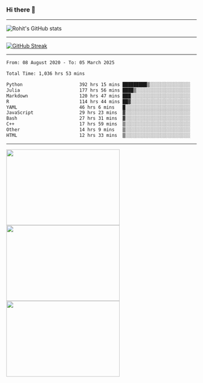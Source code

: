 ### Hi there 👋

<hr/>

![Rohit's GitHub stats](https://github-readme-stats.vercel.app/api?username=RohitRathore1&show_icons=true&theme=transparent)

<hr/>

[![GitHub Streak](http://github-readme-streak-stats.herokuapp.com?user=RohitRathore1&theme=dark&mode=weekly)](https://git.io/streak-stats)

<hr/>

<!--START_SECTION:waka-->

```txt
From: 08 August 2020 - To: 05 March 2025

Total Time: 1,036 hrs 53 mins

Python                     392 hrs 15 mins █████████▒░░░░░░░░░░░░░░░   37.83 %
Julia                      177 hrs 56 mins ████▒░░░░░░░░░░░░░░░░░░░░   17.16 %
Markdown                   120 hrs 47 mins ███░░░░░░░░░░░░░░░░░░░░░░   11.65 %
R                          114 hrs 44 mins ██▓░░░░░░░░░░░░░░░░░░░░░░   11.07 %
YAML                       46 hrs 6 mins   █░░░░░░░░░░░░░░░░░░░░░░░░   04.45 %
JavaScript                 29 hrs 23 mins  ▓░░░░░░░░░░░░░░░░░░░░░░░░   02.83 %
Bash                       27 hrs 31 mins  ▓░░░░░░░░░░░░░░░░░░░░░░░░   02.65 %
C++                        17 hrs 59 mins  ▒░░░░░░░░░░░░░░░░░░░░░░░░   01.73 %
Other                      14 hrs 9 mins   ▒░░░░░░░░░░░░░░░░░░░░░░░░   01.37 %
HTML                       12 hrs 33 mins  ▒░░░░░░░░░░░░░░░░░░░░░░░░   01.21 %
```

<!--END_SECTION:waka-->

<hr/>

<p>
  <img src="https://wakatime.com/share/@TeAmp0is0N/0205e68a-e5ed-48bf-b870-3c94c1fa77d3.svg" width="300" height="200">
  <img src="https://wakatime.com/share/@TeAmp0is0N/3935ee43-08a3-493e-8b95-60c1f9204b15.svg" width="300" height="200">
  <img src="https://wakatime.com/share/@TeAmp0is0N/8717aacc-7340-44e0-abb1-987dc9823fcd.svg" width="300" height="200">
</p>




